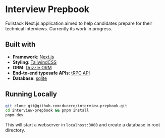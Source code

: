 # Interview Prepbook
Fullstack Next.js application aimed to help candidates prepare for their technical interviews. Currently its work in progress.

## Built with
- **Framework**: [Next.js](https://nextjs.org/)
- **Styling**: [TailwindCSS](https://tailwindcss.com/)
- **ORM**: [Drizzle ORM](https://orm.drizzle.team/)
- **End-to-end typesafe APIs**: [tRPC API](https://trpc.io/)
- **Database**: [sqlite](https://sqlite.org/index.html)

## Running Locally

```sh
git clone git@github.com:duocre/interview-prepbook.git
cd interview-prepbook && pnpm install
pnpm dev
```
This will start a webserver in `localhost:3000` and create a database in root directory.
